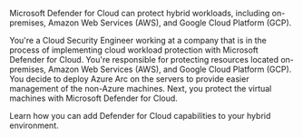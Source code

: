 Microsoft Defender for Cloud can protect hybrid workloads, including on-premises, Amazon Web Services (AWS), and Google Cloud Platform (GCP).

You're a Cloud Security Engineer working at a company that is in the process of implementing cloud workload protection with Microsoft Defender for Cloud. You're responsible for protecting resources located on-premises, Amazon Web Services (AWS), and Google Cloud Platform (GCP). You decide to deploy Azure Arc on the servers to provide easier management of the non-Azure machines. Next, you protect the virtual machines with Microsoft Defender for Cloud.

Learn how you can add Defender for Cloud capabilities to your hybrid environment.
